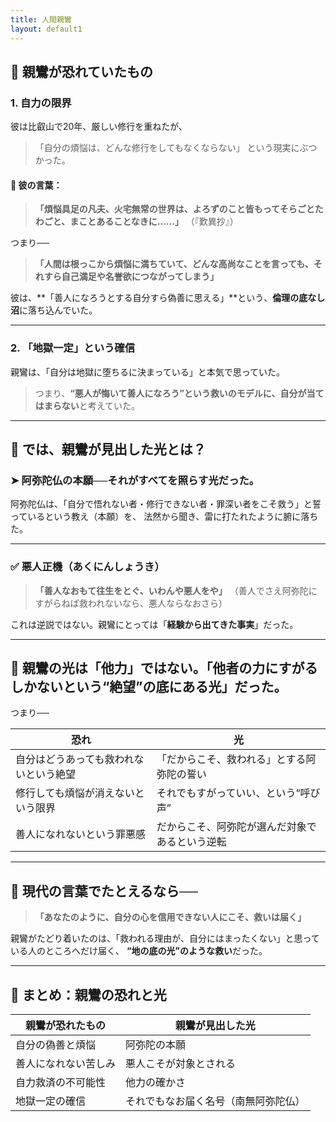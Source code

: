 ```yaml
---
title: 人間親鸞
layout: default1
---
```

## 🔶 親鸞が恐れていたもの

### 1. **自力の限界**

彼は比叡山で20年、厳しい修行を重ねたが、

> 「自分の煩悩は、どんな修行をしてもなくならない」
> という現実にぶつかった。

#### 📌 彼の言葉：

> **「煩悩具足の凡夫、火宅無常の世界は、よろずのこと皆もってそらごとたわごと、まことあることなきに……」**
> （『歎異抄』）

つまり──

> **「人間は根っこから煩悩に満ちていて、どんな高尚なことを言っても、それすら自己満足や名誉欲につながってしまう」**

彼は、**「善人になろうとする自分すら偽善に思える」**という、**倫理の底なし沼**に落ち込んでいた。

---

### 2. **「地獄一定」という確信**

親鸞は、「自分は地獄に堕ちるに決まっている」と本気で思っていた。

> つまり、**“悪人が悔いて善人になろう”という救いのモデルに、自分が当てはまらない**と考えていた。

---

## 🔶 では、親鸞が見出した光とは？

### ➤ **阿弥陀仏の本願──それがすべてを照らす光だった。**

阿弥陀仏は、「自分で悟れない者・修行できない者・罪深い者をこそ救う」と誓っているという教え（本願）を、
法然から聞き、雷に打たれたように腑に落ちた。

---

### ✅ 悪人正機（あくにんしょうき）

> **「善人なおもて往生をとぐ、いわんや悪人をや」**
> （善人でさえ阿弥陀にすがらねば救われないなら、悪人ならなおさら）

これは逆説ではない。親鸞にとっては「**経験から出てきた事実**」だった。

---

## 🔶 親鸞の光は「他力」ではない。「他者の力にすがるしかないという“絶望”の底にある光」だった。

つまり──

| 恐れ                  | 光                       |
| ------------------- | ----------------------- |
| 自分はどうあっても救われないという絶望 | 「だからこそ、救われる」とする阿弥陀の誓い   |
| 修行しても煩悩が消えないという限界   | それでもすがっていい、という“呼び声”     |
| 善人になれないという罪悪感       | だからこそ、阿弥陀が選んだ対象であるという逆転 |

---

## 🔶 現代の言葉でたとえるなら──

> **「あなたのように、自分の心を信用できない人にこそ、救いは届く」**

親鸞がたどり着いたのは、「救われる理由が、自分にはまったくない」と思っている人のところへだけ届く、
**“地の底の光”のような救い**だった。

---

## 🔶 まとめ：親鸞の恐れと光

| 親鸞が恐れたもの   | 親鸞が見出した光           |
| ---------- | ------------------ |
| 自分の偽善と煩悩   | 阿弥陀の本願             |
| 善人になれない苦しみ | 悪人こそが対象とされる        |
| 自力救済の不可能性  | 他力の確かさ             |
| 地獄一定の確信    | それでもなお届く名号（南無阿弥陀仏） |
